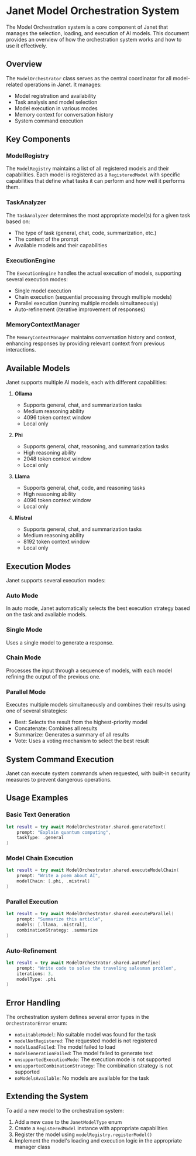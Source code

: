 # Janet Model Orchestration System

The Model Orchestration system is a core component of Janet that manages the selection, loading, and execution of AI models. This document provides an overview of how the orchestration system works and how to use it effectively.

## Overview

The `ModelOrchestrator` class serves as the central coordinator for all model-related operations in Janet. It manages:

- Model registration and availability
- Task analysis and model selection
- Model execution in various modes
- Memory context for conversation history
- System command execution

## Key Components

### ModelRegistry

The `ModelRegistry` maintains a list of all registered models and their capabilities. Each model is registered as a `RegisteredModel` with specific capabilities that define what tasks it can perform and how well it performs them.

### TaskAnalyzer

The `TaskAnalyzer` determines the most appropriate model(s) for a given task based on:
- The type of task (general, chat, code, summarization, etc.)
- The content of the prompt
- Available models and their capabilities

### ExecutionEngine

The `ExecutionEngine` handles the actual execution of models, supporting several execution modes:
- Single model execution
- Chain execution (sequential processing through multiple models)
- Parallel execution (running multiple models simultaneously)
- Auto-refinement (iterative improvement of responses)

### MemoryContextManager

The `MemoryContextManager` maintains conversation history and context, enhancing responses by providing relevant context from previous interactions.

## Available Models

Janet supports multiple AI models, each with different capabilities:

1. **Ollama**
   - Supports general, chat, and summarization tasks
   - Medium reasoning ability
   - 4096 token context window
   - Local only

2. **Phi**
   - Supports general, chat, reasoning, and summarization tasks
   - High reasoning ability
   - 2048 token context window
   - Local only

3. **Llama**
   - Supports general, chat, code, and reasoning tasks
   - High reasoning ability
   - 4096 token context window
   - Local only

4. **Mistral**
   - Supports general, chat, and summarization tasks
   - Medium reasoning ability
   - 8192 token context window
   - Local only

## Execution Modes

Janet supports several execution modes:

### Auto Mode

In auto mode, Janet automatically selects the best execution strategy based on the task and available models.

### Single Mode

Uses a single model to generate a response.

### Chain Mode

Processes the input through a sequence of models, with each model refining the output of the previous one.

### Parallel Mode

Executes multiple models simultaneously and combines their results using one of several strategies:
- Best: Selects the result from the highest-priority model
- Concatenate: Combines all results
- Summarize: Generates a summary of all results
- Vote: Uses a voting mechanism to select the best result

## System Command Execution

Janet can execute system commands when requested, with built-in security measures to prevent dangerous operations.

## Usage Examples

### Basic Text Generation

```swift
let result = try await ModelOrchestrator.shared.generateText(
    prompt: "Explain quantum computing",
    taskType: .general
)
```

### Model Chain Execution

```swift
let result = try await ModelOrchestrator.shared.executeModelChain(
    prompt: "Write a poem about AI",
    modelChain: [.phi, .mistral]
)
```

### Parallel Execution

```swift
let result = try await ModelOrchestrator.shared.executeParallel(
    prompt: "Summarize this article",
    models: [.llama, .mistral],
    combinationStrategy: .summarize
)
```

### Auto-Refinement

```swift
let result = try await ModelOrchestrator.shared.autoRefine(
    prompt: "Write code to solve the traveling salesman problem",
    iterations: 3,
    modelType: .phi
)
```

## Error Handling

The orchestration system defines several error types in the `OrchestratorError` enum:
- `noSuitableModel`: No suitable model was found for the task
- `modelNotRegistered`: The requested model is not registered
- `modelLoadFailed`: The model failed to load
- `modelGenerationFailed`: The model failed to generate text
- `unsupportedExecutionMode`: The execution mode is not supported
- `unsupportedCombinationStrategy`: The combination strategy is not supported
- `noModelsAvailable`: No models are available for the task

## Extending the System

To add a new model to the orchestration system:

1. Add a new case to the `JanetModelType` enum
2. Create a `RegisteredModel` instance with appropriate capabilities
3. Register the model using `modelRegistry.registerModel()`
4. Implement the model's loading and execution logic in the appropriate manager class 